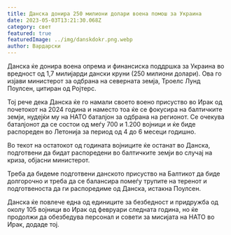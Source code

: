 ```yaml
---
title: Данска донира 250 милиони долари воена помош за Украина
date: 2023-05-03T13:21:30.068Z
category: свет
featured: true
featuredImage: ../img/danskdokr.png.webp
author: Вардарски
---
```


Данска ќе донира воена опрема и финансиска поддршка за Украина во вредност од 1,7 милијарди дански круни (250 милиони долари). Ова го изјави министерот за одбрана на северната земја, Троелс Лунд Поулсен, цитиран од Ројтерс.

Тој рече дека Данска ќе го намали своето воено присуство во Ирак од почетокот на 2024 година и наместо тоа ќе се фокусира на балтичките земји, нудејќи му на НАТО баталјон за одбрана на регионот. Се очекува баталјонот да се состои од меѓу 700 и 1.200 војници и ќе биде распореден во Летонија за период од 4 до 6 месеци годишно.

Во текот на остатокот од годината војниците ќе останат во Данска, подготвени да бидат распоредени во балтичките земји во случај на криза, објасни министерот.

Треба да бидеме подготвени данското присуство на Балтикот да биде долгорочно и треба да се балансира помеѓу трупите на теренот и подготвеноста да ги распоредиме од Данска, истакна Поулсен.

Данска ќе повлече една од единиците за безбедност и придружба од околу 105 војници во Ирак од февруари следната година, но ќе продолжи да обезбедува персонал и совети за мисијата на НАТО во Ирак, додаде тој.
